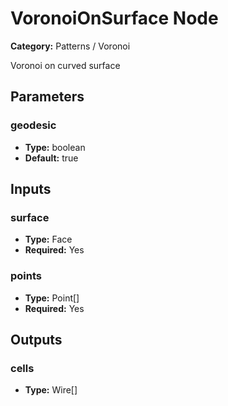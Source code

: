 
# VoronoiOnSurface Node

**Category:** Patterns / Voronoi

Voronoi on curved surface

## Parameters


### geodesic
- **Type:** boolean
- **Default:** true





## Inputs


### surface
- **Type:** Face
- **Required:** Yes



### points
- **Type:** Point[]
- **Required:** Yes



## Outputs


### cells
- **Type:** Wire[]




